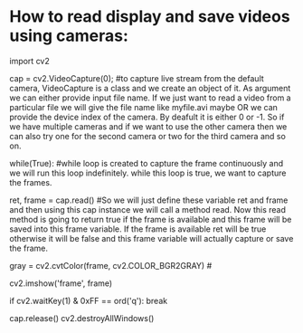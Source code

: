 # How to read display and save videos using cameras:
import cv2

cap = cv2.VideoCapture(0);                      #to capture live stream from the default camera, VideoCapture is a class and we create an object of it. As argument we can either provide input file name. If we just want to read a video from a particular file we will give the file name like myfile.avi maybe OR we can provide the device index of the camera. By deafult it is either 0 or -1. So if we have multiple cameras and if we want to use the other camera then we can also try one for the second camera or two for the third camera and so on. 

while(True):                                    #while loop is created to capture the frame continuously and we will run this loop indefinitely. while this loop is true, we want to capture the frames. 

ret, frame = cap.read()                         #So we will just define these variable ret and frame and then using this cap instance we will call a method read. Now this read method is going to return true if the frame is available and this frame will be saved into this frame variable. If the frame is available ret will be true otherwise it will be false and this frame variable will actually capture or save the frame.        

gray = cv2.cvtColor(frame, cv2.COLOR_BGR2GRAY)  #


cv2.imshow('frame', frame)

if cv2.waitKey(1) & 0xFF == ord('q'):
break

cap.release()
cv2.destroyAllWindows()

